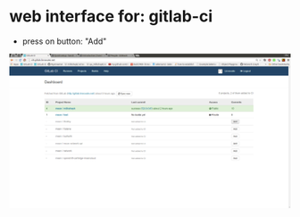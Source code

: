 # web interface for: gitlab-ci 
- press on button: "Add"


![enable integration for my projects](enable_integration_for_my_project.png.png)
